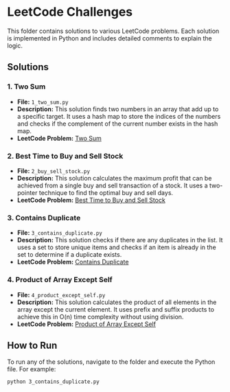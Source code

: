 # LeetCode Challenges

This folder contains solutions to various LeetCode problems. Each solution is implemented in Python and includes detailed comments to explain the logic.

## Solutions

### 1. Two Sum

- **File:** `1_two_sum.py`
- **Description:** This solution finds two numbers in an array that add up to a specific target. It uses a hash map to store the indices of the numbers and checks if the complement of the current number exists in the hash map.
- **LeetCode Problem:** [Two Sum](https://leetcode.com/problems/two-sum/)



### 2. Best Time to Buy and Sell Stock

- **File:** `2_buy_sell_stock.py`
- **Description:** This solution calculates the maximum profit that can be achieved from a single buy and sell transaction of a stock. It uses a two-pointer technique to find the optimal buy and sell days.
- **LeetCode Problem:** [Best Time to Buy and Sell Stock](https://leetcode.com/problems/best-time-to-buy-and-sell-stock/)

### 3. Contains Duplicate

- **File:** `3_contains_duplicate.py`
- **Description:** This solution checks if there are any duplicates in the list. It uses a set to store unique items and checks if an item is already in the set to determine if a duplicate exists.
- **LeetCode Problem:** [Contains Duplicate](https://leetcode.com/problems/contains-duplicate/)

### 4. Product of Array Except Self

- **File:** `4_product_except_self.py`
- **Description:** This solution calculates the product of all elements in the array except the current element. It uses prefix and suffix products to achieve this in O(n) time complexity without using division.
- **LeetCode Problem:** [Product of Array Except Self](https://leetcode.com/problems/product-of-array-except-self/)


## How to Run

To run any of the solutions, navigate to the folder and execute the Python file. For example:

```bash
python 3_contains_duplicate.py